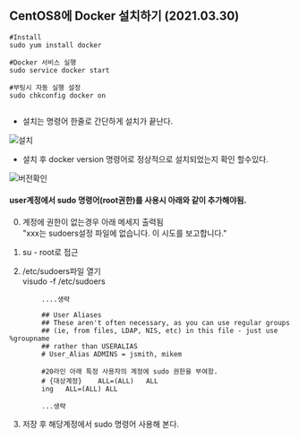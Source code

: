 ## CentOS8에 Docker 설치하기 (2021.03.30)

 ```
#Install
sudo yum install docker
 
#Docker 서비스 실행
sudo service docker start
 
#부팅시 자동 실행 설정
sudo chkconfig docker on
  
 ```

- 설치는 명령어 한줄로 간단하게 설치가 끝난다.    

![설치](https://raw.githubusercontent.com/nmplus/nmplus.github.io/main/os/Docker/installOnLinux/1.PNG)  

-  설치 후 docker version 명령어로 정상적으로 설치되었는지 확인 할수있다.    

![버전확인](https://raw.githubusercontent.com/nmplus/nmplus.github.io/main/os/Docker/installOnLinux/2.PNG)  

#### user계정에서 sudo 명령어(root권한)를 사용시 아래와 같이 추가해야됨.  

0. 계정에 권한이 없는경우 아래 메세지 출력됨  
        "xxx는 sudoers설정 파일에 없습니다. 이 시도를 보고합니다."  

1. su -  root로 접근  
2. /etc/sudoers파일 열기  
        visudo -f /etc/sudoers
```
        ....생략

        ## User Aliases
        ## These aren't often necessary, as you can use regular groups
        ## (ie, from files, LDAP, NIS, etc) in this file - just use %groupname
        ## rather than USERALIAS
        # User_Alias ADMINS = jsmith, mikem

        #20라인 아래 특정 사용자의 계정에 sudo 권한을 부여함.
        # {대상계정}    ALL=(ALL)   ALL 
        ing   ALL=(ALL) ALL

        ...생략
```
  
3. 저장 후 해당계정에서 sudo 명령어 사용해 본다.  



